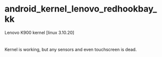 # android_kernel_lenovo_redhookbay_kk
Lenovo K900 kernel [linux 3.10.20]
# 
Kernel is working, but any sensors and even touchscreen is dead.
